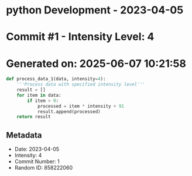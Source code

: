 ﻿# python Development - 2023-04-05
# Commit #1 - Intensity Level: 4
# Generated on: 2025-06-07 10:21:58
```python
def process_data_1(data, intensity=4):
    '''Process data with specified intensity level'''
    result = []
    for item in data:
        if item > 0:
            processed = item * intensity + 91
            result.append(processed)
    return result
```
## Metadata
- Date: 2023-04-05
- Intensity: 4
- Commit Number: 1
- Random ID: 858222060
